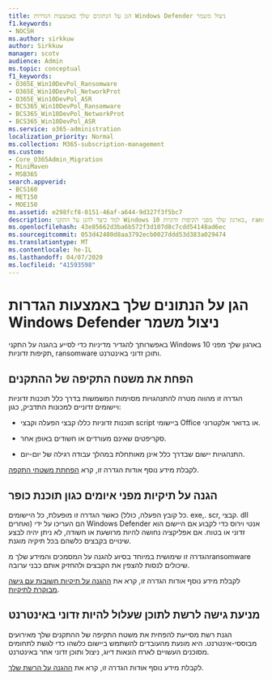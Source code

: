 ```yaml
---
title: הגן על הנתונים שלך באמצעות הגדרות Windows Defender ניצול משמר
f1.keywords:
- NOCSH
ms.author: sirkkuw
author: Sirkkuw
manager: scotv
audience: Admin
ms.topic: conceptual
f1_keywords:
- O365E_Win10DevPol_Ransomware
- O365E_Win10DevPol_NetworkProt
- O365E_Win10DevPol_ASR
- BCS365_Win10DevPol_Ransomware
- BCS365_Win10DevPol_NetworkProt
- BCS365_Win10DevPol_ASR
ms.service: o365-administration
localization_priority: Normal
ms.collection: M365-subscription-management
ms.custom:
- Core_O365Admin_Migration
- MiniMaven
- MSB365
search.appverid:
- BCS160
- MET150
- MOE150
ms.assetid: e298fcf8-0151-46af-a644-9d327f3f5bc7
description: למד כיצד להגן על התקני Windows 10 בארגון שלך מפני תקיפות זדוניות, ransomware ותוכן זדוני באינטרנט.
ms.openlocfilehash: 43e85662d3ba6b572f3d107d8c7cdd54148ad6ec
ms.sourcegitcommit: 053d42480d8aa3792ecb0027ddd53d383a029474
ms.translationtype: MT
ms.contentlocale: he-IL
ms.lasthandoff: 04/07/2020
ms.locfileid: "41593598"
---
```

# <a name="protect-your-data-with-windows-defender-exploit-guard-settings"></a>הגן על הנתונים שלך באמצעות הגדרות Windows Defender ניצול משמר

באפשרותך להגדיר מדיניות כדי לסייע בהגנה על התקני Windows 10 בארגון שלך מפני תקיפות זדוניות, ransomware ותוכן זדוני באינטרנט.
  
## <a name="reduce-the-attack-surface-of-devices"></a>הפחת את משטח התקיפה של ההתקנים

הגדרה זו מהווה מטרה להתנהגויות מסוימות המשמשות בדרך כלל תוכנות זדוניות ויישומים זדוניים למכונות התדביק, כגון:
  
- תוכנות זדוניות כללו קבצי הפעלה וקבצי script ביישומי Office או בדואר אלקטרוני.
    
- סקריפטים שאינם מעורדים או חשודים באופן אחר.
    
- התנהגויות יישום שבדרך כלל אינן מאותחלת במהלך עבודה רגילה של יום-יום.
    
לקבלת מידע נוסף אודות הגדרה זו, קרא [הפחתת משטחי התקפה](https://docs.microsoft.com/windows/security/threat-protection/microsoft-defender-atp/exploit-protection).
  
## <a name="protect-folders-from-threats-such-as-ransomware"></a>הגנה על תיקיות מפני איומים כגון תוכנת כופר

כאשר הגדרה זו מופעלת, כל היישומים (כל קובץ הפעלה, כולל. exe,. scr, קבצי. dll ואחרים) הם העריכו על ידי Windows Defender אנטי וירוס כדי לקבוע אם היישום הוא זדוני או בטוח. אם אפליקציה נחושה להיות מרושעת או חשודה, לא ניתן יהיה לבצע שינויים בקבצים כלשהם בכל תיקיה מוגנת.
  
הגדרה זו שימושית במיוחד בסיוע להגנה על המסמכים והמידע שלך מransomware שיכולים לנסות להצפין את הקבצים ולהחזיק אותם כבני ערובה.
  
לקבלת מידע נוסף אודות הגדרה זו, קרא את [ההגנה על תיקיות חשובות עם גישה מבוקרת לתיקיות](https://docs.microsoft.com/configmgr/protect/deploy-use/create-deploy-exploit-guard-policy#bkmk_CFA).
  
## <a name="prevent-network-access-to-potentially-malicious-content-on-the-internet"></a>מניעת גישה לרשת לתוכן שעלול להיות זדוני באינטרנט

הגנת רשת מסייעת להפחית את משטח התקיפה של ההתקנים שלך מאירועים מבוססי-אינטרנט. היא מונעת מהעובדים להשתמש ביישום כלשהו כדי לגשת לתחומים מסוכנים העשויים לארח הונאות דיוג, ניצול ותוכן זדוני אחר באינטרנט.
  
לקבלת מידע נוסף אודות הגדרה זו, קרא את [ההגנה על הרשת שלך](https://docs.microsoft.com/configmgr/protect/deploy-use/create-deploy-exploit-guard-policy#bkmk_Nwp).
  

